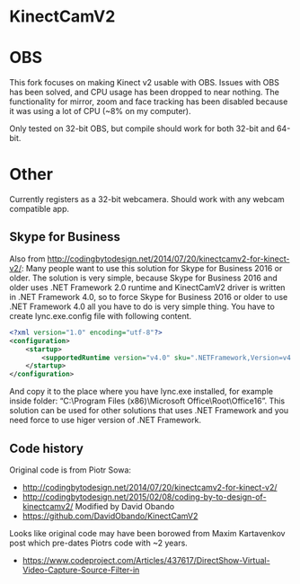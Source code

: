 
# KinectCamV2

# OBS
This fork focuses on making Kinect v2 usable with OBS. Issues with OBS has been solved, and CPU usage has been dropped to near nothing.
The functionality for mirror, zoom and face tracking has been disabled because it was using a lot of CPU (~8% on my computer).

Only tested on 32-bit OBS, but compile should work for both 32-bit and 64-bit.

# Other
Currently registers as a 32-bit webcamera. Should work with any webcam compatible app.

## Skype for Business
Also from http://codingbytodesign.net/2014/07/20/kinectcamv2-for-kinect-v2/:
Many people want to use this solution for Skype for Business 2016 or older. The solution is very simple, because Skype for Business 2016 and older uses .NET Framework 2.0 runtime and KinectCamV2 driver is written in .NET Framework 4.0, so to force Skype for Business 2016 or older to use .NET Framework 4.0 all you have to do is very simple thing. You have to create lync.exe.config file with following content.
```xml
<?xml version="1.0" encoding="utf-8"?>
<configuration>
    <startup> 
        <supportedRuntime version="v4.0" sku=".NETFramework,Version=v4.0"/>
    </startup>
</configuration>
```
And copy it to the place where you have lync.exe installed, for example inside folder: “C:\Program Files (x86)\Microsoft Office\Root\Office16”. This solution can be used for other solutions that uses .NET Framework and you need force to use higer version of .NET Framework. 

## Code history
Original code is from Piotr Sowa:
  * http://codingbytodesign.net/2014/07/20/kinectcamv2-for-kinect-v2/
  * http://codingbytodesign.net/2015/02/08/coding-by-to-design-of-kinectcamv2/
Modified by David Obando
  * https://github.com/DavidObando/KinectCamV2

Looks like original code may have been borowed from 
Maxim Kartavenkov post which pre-dates Piotrs code with ~2 years.
* https://www.codeproject.com/Articles/437617/DirectShow-Virtual-Video-Capture-Source-Filter-in
